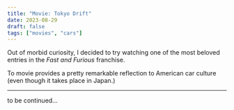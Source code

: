```yaml
---
title: "Movie: Tokyo Drift"
date: 2023-08-29
draft: false
tags: ["movies", "cars"]
---
```


Out of morbid curiosity, I decided to try watching one of the most beloved entries in the _Fast and Furious_ franchise.

To movie provides a pretty remarkable reflection to American car culture (even though it takes place in Japan.)

---

to be continued...
